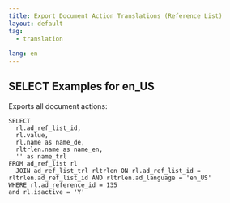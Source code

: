 ```yaml
---
title: Export Document Action Translations (Reference List)
layout: default
tag: 
  - translation
  
lang: en
---
```


## SELECT Examples for en_US

Exports all document actions:

```
SELECT
  rl.ad_ref_list_id,  
  rl.value,
  rl.name as name_de,
  rltrlen.name as name_en,
  '' as name_trl
FROM ad_ref_list rl
  JOIN ad_ref_list_trl rltrlen ON rl.ad_ref_list_id = rltrlen.ad_ref_list_id AND rltrlen.ad_language = 'en_US'
WHERE rl.ad_reference_id = 135
and rl.isactive = 'Y'

	  
```
